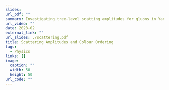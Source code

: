 ```yaml
---
slides: 
url_pdf: ""
summary: Investigating tree-level scatting amplitudes for gluons in Yang-Mills. By utilising colour decomposition, we investigate partial amplitude formulas in the case of 3 negative-helicity gluons. In particular, we investigate the singularity structure of the partial amplitude using projective geometry. 
url_video: ""
date: 2023-02
external_link: ""
url_slides: ./scattering.pdf
title: Scattering Amplitudes and Colour Ordering
tags:
  - Physics
links: []
image: 
  caption: ""
  width: 50
  height: 50
url_code: ""
---
```


